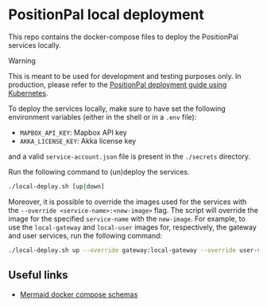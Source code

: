 # PositionPal local deployment

This repo contains the docker-compose files to deploy the PositionPal services locally.

> [!WARNING]
> This is meant to be used for development and testing purposes only.
> In production, please refer to the [PositionPal deployment guide using Kubernetes](https://github.com/position-pal/position-pal-terraform).

To deploy the services locally, make sure to have set the following environment variables (either in the shell or in a `.env` file):

- `MAPBOX_API_KEY`: Mapbox API key
- `AKKA_LICENSE_KEY`: Akka license key

and a valid `service-account.json` file is present in the `./secrets` directory.

Run the following command to (un)deploy the services.

```bash
./local-deploy.sh [up|down]
```

Moreover, it is possible to override the images used for the services with the `--override <service-name>:<new-image>` flag.
The script will override the image for the specified `service-name` with the `new-image`.
For example, to use the `local-gateway` and `local-user` images for, respectively, the gateway and user services, run the following command:

```bash
./local-deploy.sh up --override gateway:local-gateway --override user-service:postgres 
```

## Useful links

- [Mermaid docker compose schemas](https://derlin.github.io/docker-compose-viz-mermaid/)
